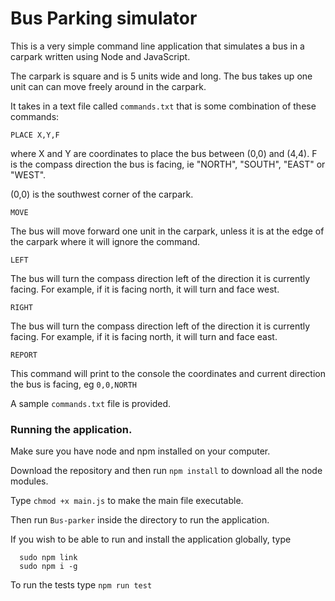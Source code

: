 # Bus Parking simulator

This is a very simple command line application that simulates a bus in a carpark written using Node and JavaScript.

The carpark is square and is 5 units wide and long. The bus takes up one unit can can move freely around in the carpark.

It takes in a text file called `commands.txt` that is some combination of these commands:

`PLACE X,Y,F`

where X and Y are coordinates to place the bus between (0,0) and (4,4). F is the compass direction the bus is facing, ie "NORTH", "SOUTH", "EAST" or "WEST".

(0,0) is the southwest corner of the carpark.

`MOVE`

The bus will move forward one unit in the carpark, unless it is at the edge of the carpark where it will ignore the command.

`LEFT`

The bus will turn the compass direction left of the direction it is currently facing. For example, if it is facing north, it will turn and face west.

`RIGHT`

The bus will turn the compass direction left of the direction it is currently facing. For example, if it is facing north, it will turn and face east.

`REPORT`

This command will print to the console the coordinates and current direction the bus is facing, eg `0,0,NORTH`

A sample `commands.txt` file is provided.

### Running the application.

Make sure you have node and npm installed on your computer.

Download the repository and then run `npm install` to download all the node modules.

Type `chmod +x main.js` to make the main file executable.

Then run `Bus-parker` inside the directory to run the application.

If you wish to be able to run and install the application globally, type
```
  sudo npm link
  sudo npm i -g
```

To run the tests type `npm run test`
